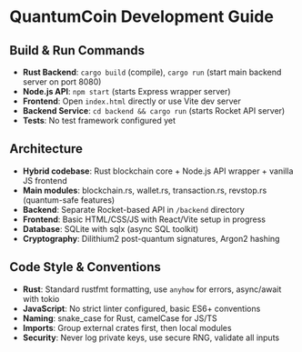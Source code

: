 # QuantumCoin Development Guide

## Build & Run Commands
- **Rust Backend**: `cargo build` (compile), `cargo run` (start main backend server on port 8080)
- **Node.js API**: `npm start` (starts Express wrapper server)
- **Frontend**: Open `index.html` directly or use Vite dev server
- **Backend Service**: `cd backend && cargo run` (starts Rocket API server)
- **Tests**: No test framework configured yet

## Architecture
- **Hybrid codebase**: Rust blockchain core + Node.js API wrapper + vanilla JS frontend
- **Main modules**: blockchain.rs, wallet.rs, transaction.rs, revstop.rs (quantum-safe features)
- **Backend**: Separate Rocket-based API in `/backend` directory
- **Frontend**: Basic HTML/CSS/JS with React/Vite setup in progress
- **Database**: SQLite with sqlx (async SQL toolkit)
- **Cryptography**: Dilithium2 post-quantum signatures, Argon2 hashing

## Code Style & Conventions
- **Rust**: Standard rustfmt formatting, use `anyhow` for errors, async/await with tokio
- **JavaScript**: No strict linter configured, basic ES6+ conventions
- **Naming**: snake_case for Rust, camelCase for JS/TS
- **Imports**: Group external crates first, then local modules
- **Security**: Never log private keys, use secure RNG, validate all inputs

